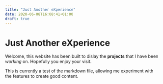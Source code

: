 ```yaml
---
title: "Just Another eXperience"
date: 2020-06-08T16:08:41+01:00
draft: true
---
```


# Just Another eXperience
Welcome, this website has been built to dislay the **projects** that I have been *working* on. Hopefully you enjoy your visit.

This is currently a test of the markdown file, allowing me experiment with the features to create good content.